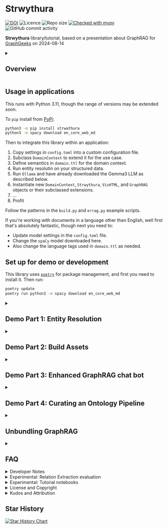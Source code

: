 # Strwythura

[![DOI](https://zenodo.org/badge/DOI/10.5281/zenodo.16934079.svg)](https://doi.org/10.5281/zenodo.16934079)
![Licence](https://img.shields.io/github/license/DerwenAI/strwythura)
![Repo size](https://img.shields.io/github/repo-size/DerwenAI/strwythura)
[![Checked with mypy](http://www.mypy-lang.org/static/mypy_badge.svg)](http://mypy-lang.org/)
![GitHub commit activity](https://img.shields.io/github/commit-activity/w/DerwenAI/strwythura?style=plastic)


**Strwythura** library/tutorial, based on a presentation about GraphRAG for
[GraphGeeks](https://graphgeeks.org/) on 2024-08-14

<details>
  <summary><h2>Overview</h2></summary>

How to construct a _knowledge graph_ (KG) from unstructured data
sources using _state of the art_ (SOTA) models for _named entity
recognition_ (NER), then implement an enhanced _GraphRAG_ approach,
and curate semantics for optimizing AI app outcomes within a
specific domain.

  * videos: <https://youtu.be/B6_NfvQL-BE>, <https://senzing.com/gph-graph-rag-llm-knowledge-graphs/>
  * slides: <https://derwen.ai/s/2njz#1>

Motivation for this tutorial comes from the stark fact that the
term "GraphRAG" means many things, based on multiple conflicting
definitions. Several popular implementations reveal a relatively 
cursory understanding about either _natural language processing_ (NLP)
or graph algorithms, plus a _vendor bias_ toward their own query language.

See this article for more details and history:
["Unbundling the Graph in GraphRAG"](https://www.oreilly.com/radar/unbundling-the-graph-in-graphrag/).

Instead of delegating KG construction to a _large language model_
(LLM), this tutorial shows the use of sophisticated NLP pipelines
based on `spaCy`, `GLiNER`, _TextRank_, and related libraries.
Results are better/faster/cheaper, plus this provides more control
and oversight for _intentional arrangement_ of the KG. Then for
downstream usage in a question/answer chat bot, an enhanced GraphRAG
approach leverages graph algorithms (e.g., _semantic random walk_)
to optimize retrieval of text chunks which ultimately get presented
to an LLM for _summarization_ to produce responses.

For more detailed discussions, see:

  * enhanced GraphRAG: ["GraphRAG to enhance LLM-based apps"](https://derwen.ai/s/hm7h#3)
  * ontology pipeline: ["Intentional Arrangement"](https://jessicatalisman.substack.com/) by **Jessica Talisman**
  * `spaCy`: <https://spacy.io/>
  * `GLiNER`: <https://huggingface.co/urchade/gliner_base>
  * _TextRank_: <https://www.derwen.ai/docs/ptr/explain_algo/>

Some key issues regarding KG construction with LLMs which don't get
addressed much by the graph community and AI community in general:

  1. LLMs tend to mangle cross-domain semantics when used for building graphs; see _Mai2024_ referenced in the "GraphRAG to enhance LLM-based apps" talk above.
  2. You need to introduce a _semantic layer_ for representing the domain context, which follows more of a _neurosymbolic AI_ approach.
  3. Most all LLMs perform _question rewriting_ in ways which cannot be disabled, even when the `temperature` parameter is set to zero; this leads to relative degrees of "hallucinated questions" for which there are no clear workarounds.
  4. Any _model_ used for prediction introduces reasoning based on _generalization_, even more so when the model uses a _loss function_ for training; this tends to be the point where KG structure and semantics turn into crap; see the "Let's talk about ..." articles linked below.
  5. The approach outlined here is faster and less expensive, and produces better results than if you'd delegated KG construction to an LLM.

Of course, YMMV.

This approach leverages _neurosymbolic AI_ methods, combining
practices from:

  * _natural language processing_
  * _graph data science_
  * _entity resolution_
  * _ontology pipeline_
  * _context engineering_
  * _human-in-the-loop_

Overall, this illustrates a reference implementation for
_entity-resolved retrieval-augmented generation_ (ER-RAG).
</details>


## Usage in applications

This runs with Python 3.11, though the range of versions may be
extended soon.

To `pip` install from [PyPi](https://pypi.org/project/strwythura/):

```bash
python3 -m pip install strwathura
python3 -m spacy download en_core_web_md
```

Then to integrate this library within an application:

  1. Copy settings in `config.toml` into a custom configuration file.
  2. Subclass `DomainContext` to extend it for the use case.
  3. Define semantics in `domain.ttl` for the domain context.
  4. Run entity resolutin on your structured data.
  5. Run `Ollama` and have already downloaded the Gemma3 LLM as described below.
  6. Instantiate new `DomainContext`, `Strwythura`, `VisHTML`, and `GraphRAG` objects or their subclassed extensions.
  7. ...
  8. Profit

Follow the patterns in the `build.py` and `errag.py` example scripts.

If you're working with documents in a language other than English,
well first that's absolutely fantastic, though next you need to:

  * Update model settings in the `config.toml` file.
  * Change the `spaCy` model downloaded here.
  * Also change the language tags used in `domain.ttl` as needed.


## Set up for demo or development

This library uses [`poetry`](https://python-poetry.org/docs/) for
package management, and first you need to install it. Then run:

```bash
poetry update
poetry run python3 -m spacy download en_core_web_md
```


<details>
  <summary><h2>Demo Part 1: Entity Resolution</h2></summary>

Run _entity resolution_ (ER) to produce entities and relations from
_structured data sources_, which tend to be more reliable than those
extracted from unstructured content.

What does this ER step buy us?  ER allows us to merge multiple
structured data sets, even without consistent _foreign keys_ being
available, producing an overlay of entities and relations among them
-- which is useful as a "backbone" for constructing a KG. Morever
when there are judgements being made from the KG about people or
organizations, ER provides accountability for the merge decisions.

This is especially important in public sector, healthcare, banking,
insurance -- i.e., in use cases where you might need to "send flowers"
when automated judgements go wrong.  For example, someone gets denied
a loan, has a medical insurance claim blocked, gets a tax audit, has
their voter registration voided, becomes the subject of an arrest
warrant, and so on.  In other words, people and organizations tend to
take legal actions when someone else causes them harm. You'll want an
audit trail of decisions based on evidence, when your software systems
are making these kinds of judgements.

For the domain context in this tutorial, say we have two hypothetical
datasets which provide business directory listings:

  * `sz_er/acme_biz.json` -- "ACME Business Directory"
  * `sz_er/corp_home.json` -- "Corporates Home UK"

Plus we have slices from datasets which provide listings about
researchers and scientific authors:

  * `sz_er/orcid.json` -- [ORCID](https://orcid.org/)
  * `sz_er/scopus.json` -- [Scopus](https://www.elsevier.com/products/scopus/data)

These four datasets can be merged using ER, with the results being a
domain-specific _thesaurus_ that generates graph elements: entities,
relations, properties. We'll blend this into our _semantic layer_ used
for organizing the KG later.


The following steps are optional, since these ER results have already
been pre-computed and provided in the `sz_er/export.json` file.
If you'd like to run [Senzing](https://senzing.com/docs/quickstart/)
to reproduce these ER results, use the following steps -- otherwise
continue to the "Part 2" of this tutorial.

Senzing SDK runs in Python or Java, though ER can also be run in batch
with a container from DockerHub:

```bash
docker pull senzing/demo-senzing
```

Once this container is available, run:

```bash
docker run -it --rm --volume ./sz_er:/tmp/data senzing/demo-senzing
```

This brings up a Linux command line prompt `I have no name!` and the
local subdirectory `sz_er` will be mapped to the `/tmp/data' directory
Type the following commands for batch ER into the command line prompt.

First, set up the Senzing configuration for merging these datasets:

```bash
G2ConfigTool.py
```

Within the configuration tool, register the names of the data sources
being used:

```
addDataSource ACME_BIZ
addDataSource CORP_HOME
addDataSource ORCID
addDataSource SCOPUS
save
exit
```

Load each file and run ER on its data records:

```bash
G2Loader.py -f /tmp/data/acme_biz.json
G2Loader.py -f /tmp/data/corp_home.json
G2Loader.py -f /tmp/data/orcid.json
G2Loader.py -f /tmp/data/scopus.json
```

Export the ER results to the `sz_er/export.json` file, then exit the
container:

```bash
G2Export.py -F JSON -o /tmp/data/export.json
exit
```

WIP:

Finally, run the `parser.py` script to represent the Senzing ER
results as a SKOS-based thesaurus:

```bash
pushd sz_er
poetry run python3 parser.py
popd
```

This produces the `sz_er/er.ttl` file (RDF in "Turtle" format) which
get used in the next part of the demo to augment the _semantic layer_.

</details>


<details>
  <summary><h2>Demo Part 2: Build Assets</h2></summary>

Given as input:

  * `domain.ttl` -- semantics for the domain context
  * `sz_er/er.ttl` -- a domain-specific thesaurus based on entity resolution
  * a list of URLs from which to scrape content

The `domain.ttl` file provides a basis for iterating with an _ontology
pipeline_ process, to represent the semantics for the given domain.
It specifies metadata in terms of _vocabulary_, _taxonomy_, and
_thesaurus_ -- to use in representing the core entities and relations
in the KG.

The `curate.py` script described below then will introduce the
_human-in-the-loop_ part of this process, where you can review
entities extracted from documents. Based on this analysis, decide
where to refine the domain context to be able to _extract_,
_classify_, and _connect_ more of what gets extracted from
_unstructured data sources_ and linked into the KG.  Overall, this
process distills elements of the _lexical graph_, linking them with
elements from the _data graph_, to produce a more abstracted (i.e.,
less noisy) _semantic layer_ as the resulting KG.

Meanwhle, let's get started. The `build.py` script scrapes text
sources and constructs a _knowledge graph_ plus _entity embeddings_,
with nodes linked to chunks in a _vector store_:

```bash
poetry run python3 build.py
```

Demo data used in this case includes articles about the linkage
between eating _processed red meat_ frequently and the risks of
_dementia_ later in life, based on long-term studies.

The approach in this tutorial iterates through multiple steps to
produce the assets needed for GraphRAG downstream:

  1. Scrape each URL using `requests` and `BeautifulSoup`
  2. Split the text into _chunks_
  3. Build _vector embeddings_ for each chunk, in `LanceDB`
  4. Parse each text chunk using `spaCy`, iterating per sentence
  5. Extract _entities_ from each sentence using `GLiNER`
  6. Build a _lexical graph_ from the parse trees in `NetworkX`
  7. Run a _textrank_ algorithm to rank important entities
  8. Build an embedding model for entities using `gensim.Word2Vec`
  9. Generate an interactive visualization using `PyVis`

Note: processing may take a few extra minutes the first time it runs
since `PyTorch` must download a large (~2GB) file.

The assets get serialized into these files:

  * `data/lancedb` -- vector database tables in `LanceDB`
  * `data/kg.json` -- serialization of `NetworkX` graph
  * `data/sem.csv` -- entity semantics from `curate.py`
  * `data/entity.w2v` -- entity embeddings in `Gensim`
  * `data/url_cache.sqlite` -- URL cache in `SQLite`
  * `kg.html` -- interactive graph visualization in `PyVis`
</details>

<details>
  <summary><h2>Demo Part 3: Enhanced GraphRAG chat bot</h2></summary>

A good downstream use case for exploring a newly constructed KG is
GraphRAG, used for grounding the responses by an LLM in a
question/answer chat.

This implementation uses `BAML` <https://docs.boundaryml.com/home>
and leverages the KG using _semantic random walks_.

To set up, first download/install `Ollama` <https://ollama.com/>
and pull the Gemma3 model <https://huggingface.co/google/gemma-3-12b-it>

```bash
ollama pull gemma3:12b
```

Then run the `errag.py` script for an interactive GraphRAG example:

```bash
poetry run python3 errag.py
```
</details>

<details>
  <summary><h2>Demo Part 4: Curating an Ontology Pipeline</h2></summary>

This code uses a _semantic layer_ -- in other words, a "backbone" for
the KG -- to organize the entities and relations which get abstracted
from the lexical graph.

For now, run the `curate.py` script to generate a view of the ranked
NER results, serialized as the `data/sem.csv` file.  This can be
viewed in a spreadsheet to understand how to iterate on the semantic
definitions for more effective graph organization in the domain of the
scraped documents.

```bash
poetry run python3 curate.py
```
</details>


<details>
  <summary><h2>Unbundling GraphRAG</h2></summary>

**Objective:**

Construct a _knowledge graph_ (KG) using open source libraries where
deep learning models provide narrowly-focused _point solutions_ to
generate components for a graph: nodes, edges, properties.

These steps define a generalized process, where this tutorial picks up
at the _lexical graph_, without the _entity linking_ (EL) part yet:

**Semantic layer:**

  1. Load any semantics for domain context from pre-defined controlled vocabularies, taxonomies, thesauri, ontologies, etc., directly into the KG.

**Data graph:**

  1. Load the structured data sources or updates into a data graph.
  2. Perform _entity resolution_ (ER) on PII extracted from the data graph.
  3. Blend the ER results into the semantic layer as a "backbone" for structuring the KG.

**Lexical graph:**

  1. Parse the text chunks, using lemmatization to normalize token spans.
  2. Construct a lexical graph from parse trees, e.g., using a textgraph algorithm.
  3. Analyze _named entity recognition_ (NER) to extract candidate entities from noun phrase spans.
  4. Analyze _relation extraction_ (RE) to extract relations between pairwise entities.
  5. Perform _entity linking_ (EL) leveraging the ER results.
  6. Promote the extracted entities and relations up to the semantic layer.

Of course many vendors suggest using a _large language model_ (LLM) as
a _one-size-fits-all_ (OSFA) "black box" approach for extracting
entities and generating an entire graph **automagically**.

However, the business process of _resolution_ -- for both entities and
relations -- requires _judgements_. If the entities getting resolved
are low-risk, low-effort in nature, then yeah knock yourself out. If
the entities represent _people_ or _organizations_, these have agency
and may take actions when misrepresented in applications which have
consequences.

Whenever judgements get delegated to _model-based_ approaches,
_generalization_ becomes a form of reasoning employed.  When the
technology within the model is based on _loss functions_, then
generalization becomes dominant -- regardless of any marketing claims
about "AI reasoning" made by tech firms.

Fortunately, decisions can be made _without models_, even in AI
applications. Shock, horror!!! Please, say it isn't so!?! Brace
yourselves, using models is a thing, but not the only thing.  For more
detailed discussion, see:

  * Part 1: Let's talk about "Today's AI" <https://www.linkedin.com/pulse/lets-talk-todays-ai-paco-nathan-co60c/>
  * Part 2: Let's talk about "Resolution" <https://www.linkedin.com/pulse/lets-talk-resolution-paco-nathan-ryjhc/>

Also keep in mind that black box approaches don't work especially well
for regulated environments, where audits, explanations, evidence, data
provenance, etc., are required.

Moreover, KGs used in mission-critical apps, such as investigations,
generally require periodic data updates, so construction isn't a
one-step process. By producing a KG based on the approach sketched
above, updates can be handled more effectively.  Any downstream use
cases, such as AI applications, also benefit from improved quality of
semantics and representation.
</details>


<details>
  <summary><h2>FAQ</h2></summary>

<dl>
<dt>Q:</dt><dd>"Have you tried this with <code>langextract</code> yet?"</dd>
<dt>A:</dt><dd>"I'll take <code>How does an instructor know a student ignored the README?</code> from the <a href="https://en.wiktionary.org/wiki/fuck_around_and_find_out" target="_blank"><em>What is FAFO?</em></a> category, for $200 ... but yes of course, it's an interesting package, which builds on other interesting work used here. Except that key parts of it miss the point entirely, in ways that only a hyperscaler could possibly fuck up so badly."</dd>
</dl>

<dl>
<dt>Q:</dt><dd>"What the hell is the name of this repo about?"</dd>
<dt>A:</dt><dd>"As you may have noticed, many open source projects published in this GitHub organization are named in a beautiful language Gymraeg, which English speakers call 'Welsh', where this word <a href="https://translate.google.com/details?sl=cy&tl=en&text=strwythura&op=translate" target="_blank"><code>strwythura</code></a> translates as the verb <strong>structure</strong> in English."</dd>
</dl>

<dl>
<dt>Q:</dt><dd>"Why aren't you using an LLM to build the graph instead?"</dd>
<dt>A:</dt><dd>"I promise to visit you in jail."</dd>
</dl>

<dl>
<dt>Q:</dt><dd>"Um, yeah, like, didn't Karpathy say to use <em>vibe coding</em>, or something? #justsayin"
<dt>A:</dt><dd>"<a href="https://effinbirds.com/" target="_blank">Piss the eff off</a> tech bro. Srsly, like yesterday -- you're embarrassing our entire industry with your overly exuberant ignorance."</dd>
</dl>

</details>


<details>
  <summary>Developer Notes</summary>

After each `BAML` release update, some committer needs to regenerate
its Python client source:

```bash
poetry run baml-cli generate --from strwythura/baml_src
```
</details>


<details>
  <summary>Experimental: Relation Extraction evaluation</summary>

Current Python libraries for _relation extraction_ (RE) are
probably best characterized as "experimental research projects".

Their tokenization approaches tend to make the mistake of "throwing
the baby out with the bath water" by not leveraging other available
information, e.g., what we have in the _textgraph_ representation of
the parsed documents. Also, they tend to ignore the semantic
constraints of the domain context, while computationally boiling
the ocean.

RE libraries which have been evaluated:

  * `GLiREL`: <https://github.com/jackboyla/GLiREL>
  * `ReLIK`: <https://github.com/SapienzaNLP/relik>
  * `OpenNRE`: <https://github.com/thunlp/OpenNRE>
  * `mREBEL`: <https://github.com/Babelscape/rebel>

This project had used `GLiREL` although its results were quite sparse.
RE will be replaced by `BAML` or `DSPy` workflows in the near future.

There is some experimental code which illustrates `OpenNRE` evaluation.
Use the `archive/nre.sh` script to load OpenNRE pre-trained models
before running the `archive/opennre.ipynb` notebook.

This may not work in many environments, depending on how well the
`OpenNRE` library is being maintained.
</details>


<details>
  <summary>Experimental: Tutorial notebooks</summary>

<p>
A collection of Jupyter notebooks were used to prototype code. These
help illustrate important intermediate steps within these workflows:
</p>

```bash
.venv/bin/jupyter-lab
```

<ul>
<li>`archive/construct.ipynb` -- detailed KG construction using a lexical graph</li>
<li>`archive/chunk.ipynb` -- simple example of how to scrape and chunk text</li>
<li>`archive/vector.ipynb` -- query LanceDB table for text chunk embeddings (after running `build.py`)</li>
<li>`archive/embed.ipynb` -- query the entity embedding model (after running `build.py`)</li>
</ul>

<p>
These are now archived, though kept available for study.
</p>
</details>


<details>
  <summary>License and Copyright</summary>

Source code for **Strwythura** plus its logo, documentation, and examples
have an [MIT license](https://spdx.org/licenses/MIT.html) which is
succinct and simplifies use in commercial applications.

All materials herein are Copyright © 2024-2025 Senzing, Inc.
</details>


<details>
  <summary>Kudos and Attribution</summary>

Please use the following BibTeX entry for citing **Strwythura** if you use
it in your research or software.
Citations are helpful for the continued development and maintenance of
this library.

```bibtex
@software{strwythura,
  author = {Paco Nathan},
  title = {{Strwythura: construct a knowledge graph from unstructured data sources, organized by results from entity resolution, implementing an enhanced GraphRAG approach, and also implementing an ontology pipeline plus context engineering for optimizing AI application outcomes within a specific domain}},
  year = 2024,
  publisher = {Senzing},
  doi = {10.5281/zenodo.16934079},
  url = {https://github.com/DerwenAI/strwythura}
}
```

Kudos to 
[@louisguitton](https://github.com/louisguitton), 
[@cj2001](https://github.com/cj2001),
[@prrao87](https://github.com/prrao87), 
[@hellovai](https://github.com/hellovai),
[@docktermj](https://github.com/docktermj), 
[@jbutcher21](https://github.com/jbutcher21),  
and the kind folks at [GraphGeeks](https://graphgeeks.org/) for their support.
</details>


## Star History

[![Star History Chart](https://api.star-history.com/svg?repos=derwenai/strwythura&type=Date)](https://star-history.com/#derwenai/strwythura&Date)
